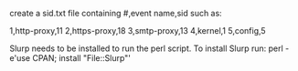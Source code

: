 create a sid.txt file containing #,event name,sid  such as:

1,http-proxy,11
2,https-proxy,18
3,smtp-proxy,13
4,kernel,1
5,config,5

Slurp needs to be installed to run the perl script.  To install Slurp run:
perl -e'use CPAN; install "File::Slurp"'

